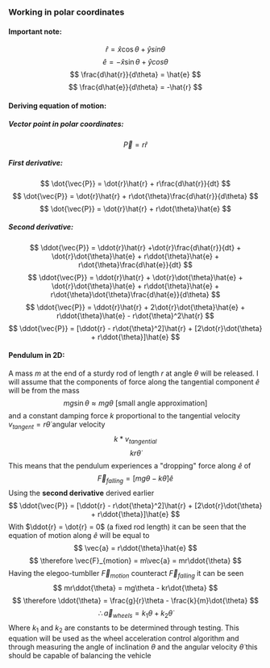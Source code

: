 ### Working in polar coordinates
#### Important note:
$$
\hat{r} = \hat{x}\cos\theta + \hat{y}sin\theta
$$$$
\hat{e} = -\hat{x}\sin\theta + \hat{y}cos\theta
$$$$
\frac{d\hat{r}}{d\theta} = \hat{e}
$$$$
\frac{d\hat{e}}{d\theta} = -\hat{r}
$$

#### Deriving equation of motion:
##### Vector point in polar coordinates:
$$
\vec{P} = r\hat{r}
$$

##### First derivative:
$$
\dot{\vec{P}} = \dot{r}\hat{r} + r\frac{d\hat{r}}{dt}
$$$$
\dot{\vec{P}} = \dot{r}\hat{r} + r\dot{\theta}\frac{d\hat{r}}{d\theta}
$$$$
\dot{\vec{P}} = \dot{r}\hat{r} + r\dot{\theta}\hat{e}
$$

##### Second derivative:
$$
\ddot{\vec{P}} = \ddot{r}\hat{r} +\dot{r}\frac{d\hat{r}}{dt} + \dot{r}\dot{\theta}\hat{e} + r\ddot{\theta}\hat{e} + r\dot{\theta}\frac{d\hat{e}}{dt}
$$$$
\ddot{\vec{P}} = \ddot{r}\hat{r} + \dot{r}\dot{\theta}\hat{e} + \dot{r}\dot{\theta}\hat{e} + r\ddot{\theta}\hat{e} + r\dot{\theta}\dot{\theta}\frac{d\hat{e}}{d\theta}
$$$$
\ddot{\vec{P}} = \ddot{r}\hat{r} + 2\dot{r}\dot{\theta}\hat{e} + r\ddot{\theta}\hat{e} - r\dot{\theta}^2\hat{r}
$$$$
\ddot{\vec{P}} = [\ddot{r} - r\dot{\theta}^2]\hat{r} + [2\dot{r}\dot{\theta} + r\ddot{\theta}]\hat{e}
$$

#### Pendulum in 2D:
A mass $m$ at the end of a sturdy rod of length $r$ at angle $\theta$ will be released.
I will assume that the components of force along the tangential component $\hat{e}$ will be from the mass
$$
mg\sin{\theta} \approx mg\theta \text{ [small angle approximation]}
$$
and a constant damping force $k$ proportional to the tangential velocity $v_{tangent} = r\dot{\theta}$ angular velocity
$$
k * v_{tangential}
$$$$
kr\dot{\theta}
$$
This means that the pendulum experiences a "dropping" force along $\hat{e}$ of
$$
\vec{F}_{falling} = [mg\theta - k\dot{\theta}]\hat{e}
$$
Using the **second derivative** derived earlier
$$
\ddot{\vec{P}} = [\ddot{r} - r\dot{\theta}^2]\hat{r} + [2\dot{r}\dot{\theta} + r\ddot{\theta}]\hat{e}
$$
With $\ddot{r} = \dot{r} = 0$ (a fixed rod length) it can be seen that the equation of motion along $\hat{e}$ will be equal to
$$
\vec{a} = r\ddot{\theta}\hat{e}
$$$$
\therefore \vec{F}_{motion} = m\vec{a} = mr\ddot{\theta}
$$
Having the elegoo-tumbller $\vec{F}_{motion}$ counteract $\vec{F}_{falling}$ it can be seen
$$
mr\ddot{\theta} = mg\theta - kr\dot{\theta}
$$$$
\therefore \ddot{\theta} = \frac{g}{r}\theta - \frac{k}{m}\dot{\theta}
$$$$
\therefore \vec{a}_{wheels} = k_1\theta + k_2\dot{\theta}
$$
Where $k_1$ and $k_2$ are constants to be determined through testing. This equation will be used as the wheel acceleration control algorithm and through measuring the angle of inclination $\theta$ and the angular velocity $\dot{\theta}$ this should be capable of balancing the vehicle
